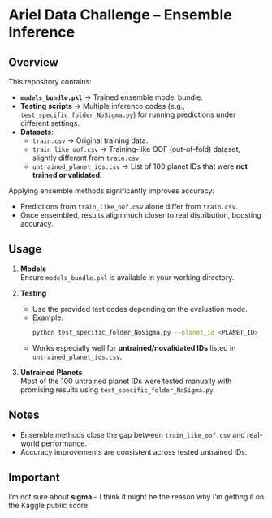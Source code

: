 # Ariel Data Challenge – Ensemble Inference

## Overview
This repository contains:
- **`models_bundle.pkl`** → Trained ensemble model bundle.  
- **Testing scripts** → Multiple inference codes (e.g., `test_specific_folder_NoSigma.py`) for running predictions under different settings.  
- **Datasets**:  
  - `train.csv` → Original training data.  
  - `train_like_oof.csv` → Training-like OOF (out-of-fold) dataset, slightly different from `train.csv`.  
  - `untrained_planet_ids.csv` → List of 100 planet IDs that were **not trained or validated**.  

Applying ensemble methods significantly improves accuracy:  
- Predictions from `train_like_oof.csv` alone differ from `train.csv`.  
- Once ensembled, results align much closer to real distribution, boosting accuracy.

## Usage
1. **Models**  
   Ensure `models_bundle.pkl` is available in your working directory.  

2. **Testing**  
   - Use the provided test codes depending on the evaluation mode.  
   - Example:  
     ```bash
     python test_specific_folder_NoSigma.py --planet_id <PLANET_ID>
     ```
   - Works especially well for **untrained/novalidated IDs** listed in `untrained_planet_ids.csv`.

3. **Untrained Planets**  
   Most of the 100 untrained planet IDs were tested manually with promising results using `test_specific_folder_NoSigma.py`.  

## Notes
- Ensemble methods close the gap between `train_like_oof.csv` and real-world performance.  
- Accuracy improvements are consistent across tested untrained IDs.  

## Important
I’m not sure about **sigma** – I think it might be the reason why I’m getting `0` on the Kaggle public score.